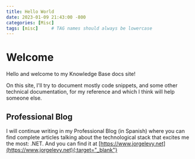 ```yaml
---
title: Hello World
date: 2023-01-09 21:43:00 -800
categories: [Misc]
tags: [misc]     # TAG names should always be lowercase
---
```


# Welcome

Hello and welcome to my Knowledge Base docs site!

On this site, I'll try to document mostly code snippets, and some other technical documentation, for my reference and which I think will help someone else.

## Professional Blog

I will continue writing in my Professional Blog (in Spanish) where you can find complete articles talking about the technological stack that excites me the most: .NET. And you can find it at [https://www.jorgelevy.net](https://www.jorgelevy.net){:target="_blank"}
